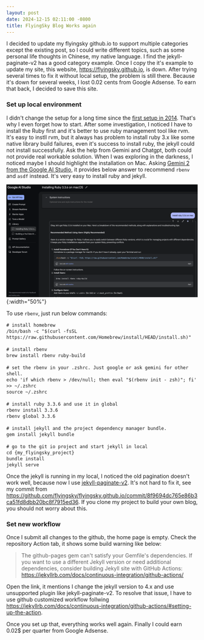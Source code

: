```yaml
---
layout: post
date: 2024-12-15 02:11:00 -0800
title: FlyingSky Blog Works again
---
```


I decided to update my flyingsky github.io to support multiple categories except the existing post, so I could write different topics, such as some personal life thoughts in Chinese, my native language. I find the jekyll-paginate-v2 has a good category example. Once I copy the it's example to update my site, this website, https://flyingsky.github.io, is down. After trying several times to fix it without local setup, the problem is still there. Because it's down for several weeks, I lost 0.02 cents from Google Adsense. To earn that back, I decided to save this site.

### Set up local environment

I didn't change the setup for a long time since the [first setup in 2014](https://flyingsky.github.io/2014/09/steps-to-setup-blog-with-jekyll.html). That's why I even forget how to start. After some investigation, I noticed I have to install the Ruby first and it's better to use ruby management tool like rvm. It's easy to instll rvm, but it always has problem to install ruby 3.x like some native library build failures, even it's success to install ruby, the jekyll could not install successfully. Ask the help from Gemini and Chatgpt, both could not provide real workable solution. When I was exploring in the darkness, I noticed maybe I should highlight the installation on Mac. Asking [Gemini 2 from the Google AI Studio](https://aistudio.google.com/), it provides below answer to recommend `rbenv` and `asdf` instead. It's very easy to install ruby and jekyll.

![Gemini 2 Answer](/assets/2024-12-15.png){:width="50%"}

To use `rbenv`, just run below commands:

```
# install homebrew
/bin/bash -c "$(curl -fsSL https://raw.githubusercontent.com/Homebrew/install/HEAD/install.sh)"

# install rbenv
brew install rbenv ruby-build

# set the rbenv in your .zshrc. Just google or ask gemini for other shell.
echo 'if which rbenv > /dev/null; then eval "$(rbenv init - zsh)"; fi' >> ~/.zshrc
source ~/.zshrc

# install ruby 3.3.6 and use it in global
rbenv install 3.3.6
rbenv global 3.3.6

# install jekyll and the project dependency manager bundle.
gem install jekyll bundle

# go to the git io project and start jekyll in local
cd {my_flyingsky_project}
bundle install
jekyll serve
```

Once the jekyll is running in my local, I noticed the old pagination doesn't work well, because now I use [jekyll-paginate-v2](https://github.com/sverrirs/jekyll-paginate-v2). It's not hard to fix it, see my commit from https://github.com/flyingsky/flyingsky.github.io/commit/8f9694dc765e86b3ca51fd8dbb20bc8f7915ed36. If you clone my project to build your own blog, you should not worry about this. 

### Set new workflow

Once I submit all changes to the github, the home page is empty. Check the repository Action tab, it shows some build warning like below:

> The github-pages gem can't satisfy your Gemfile's dependencies. If you want to use a different Jekyll version or need additional dependencies, consider building Jekyll site with GitHub Actions: https://jekyllrb.com/docs/continuous-integration/github-actions/

Open the link, it mentions I change the jekyll version to 4.x and use unsupported plugin like jekyll-paginate-v2. To resolve that issue, I have to use github customized workflow follwing https://jekyllrb.com/docs/continuous-integration/github-actions/#setting-up-the-action.

Once you set up that, everything works well again. Finally I could earn 0.02$ per quarter from Google Adsense.
